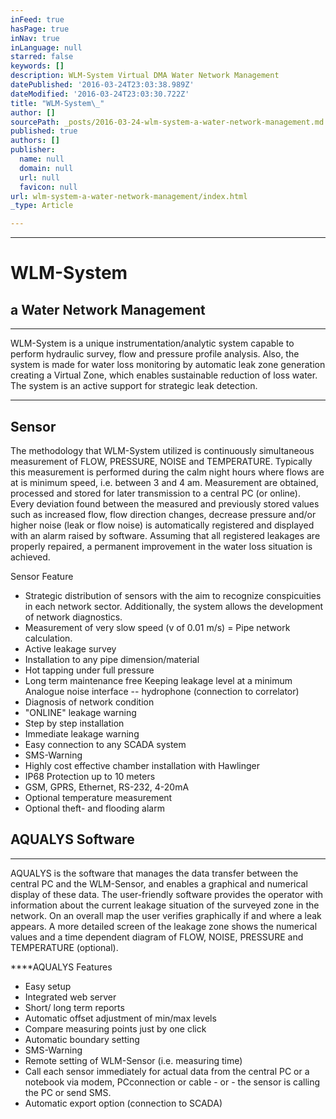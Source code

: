 ```yaml
---
inFeed: true
hasPage: true
inNav: true
inLanguage: null
starred: false
keywords: []
description: WLM-System Virtual DMA Water Network Management
datePublished: '2016-03-24T23:03:38.989Z'
dateModified: '2016-03-24T23:03:30.722Z'
title: "WLM-System\_"
author: []
sourcePath: _posts/2016-03-24-wlm-system-a-water-network-management.md
published: true
authors: []
publisher:
  name: null
  domain: null
  url: null
  favicon: null
url: wlm-system-a-water-network-management/index.html
_type: Article

---
```

****

# WLM-System 

## a Water Network Management

****

WLM-System is a unique instrumentation/analytic system capable to perform hydraulic survey, flow and pressure profile analysis.  Also, the system is made for water loss monitoring by automatic leak zone generation creating a Virtual Zone, which enables sustainable reduction of loss water.  The system is an active support for strategic leak detection.

****

## Sensor

The methodology that WLM-System utilized is continuously simultaneous measurement of  FLOW, PRESSURE, NOISE and TEMPERATURE.  Typically this measurement is performed during the calm night hours where flows are at is minimum speed, i.e. between 3 and 4 am.  Measurement are obtained, processed and stored for later transmission to a central PC (or online).  Every deviation found between the measured and previously stored values such as increased flow, flow direction changes, decrease pressure and/or higher noise (leak or flow noise) is automatically registered and displayed with an alarm raised by software.  Assuming that all registered leakages are properly repaired, a permanent improvement in the water loss situation is achieved. 

Sensor Feature

* Strategic distribution of sensors with the aim to recognize conspicuities in each network sector.  Additionally, the system allows the development of network diagnostics.
* Measurement of very slow speed (v of 0.01 m/s) = Pipe network calculation. 
* Active leakage survey 
* Installation to any pipe dimension/material 
* Hot tapping under full pressure 
* Long term maintenance free Keeping leakage level at a minimum Analogue noise interface -- hydrophone (connection to correlator) 
* Diagnosis of network condition 
* "ONLINE" leakage warning 
* Step by step installation 
* Immediate leakage warning 
* Easy connection to any SCADA system 
* SMS-Warning 
* Highly cost effective chamber installation with Hawlinger 
* IP68 Protection up to 10 meters 
* GSM, GPRS, Ethernet, RS-232, 4-20mA 
* Optional temperature measurement 
* Optional theft- and flooding alarm

## AQUALYS Software

****

AQUALYS is the software that manages the data transfer between the central PC and the WLM-Sensor, and enables a graphical and numerical display of these data. The user-friendly software provides the operator with information about the current leakage situation of the surveyed zone in the network. On an overall map the user verifies graphically if and where a leak appears. A more detailed screen of the leakage zone shows the numerical values and a time dependent diagram of FLOW, NOISE, PRESSURE and TEMPERATURE (optional).

****AQUALYS Features

* Easy setup 
* Integrated web server 
* Short/ long term reports 
* Automatic offset adjustment of min/max levels 
* Compare measuring points just by one click 
* Automatic boundary setting 
* SMS-Warning 
* Remote setting of WLM-Sensor (i.e. measuring time) 
* Call each sensor immediately for actual data from the central PC or a notebook via modem, PCconnection or cable - or - the sensor is calling the PC or send SMS.
* Automatic export option (connection to SCADA)